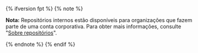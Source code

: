 {% ifversion fpt %}
{% note %}

**Nota:** Repositórios internos estão disponíveis para organizações que fazem parte de uma conta corporativa. Para obter mais informações, consulte "[Sobre repositórios](/repositories/creating-and-managing-repositories/about-repositories#about-repository-visibility)".

{% endnote %}
{% endif %}
